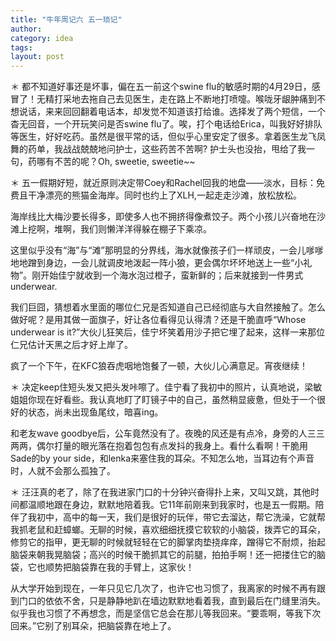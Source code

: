 ```yaml
---
title: "牛年周记六 五一琐记"
author:
category: idea
tags: 
layout: post
---
```

＊ 都不知道好事还是坏事，偏在五一前这个swine flu的敏感时期的4月29日，感冒了！无精打采地去拖自己去见医生，走在路上不断地打喷嚏。喉咙牙龈肿痛到不想说话，来来回回翻着电话本，却发觉不知道该打给谁。选择发了两个短信，一个杳无回音，一个开玩笑问是否swine flu了。唉，打个电话给Erica，叫我好好排队等医生，好好吃药。虽然是很平常的话，但似乎心里安定了很多。拿着医生龙飞凤舞的药单，我战战兢兢地问护士，这些药苦不苦啊? 护士头也没抬，甩给了我一句，药哪有不苦的呢？Oh, sweetie, sweetie~~

＊ 五一假期好短，就近原则决定带Coey和Rachel回我的地盘——淡水，目标：免费且干净漂亮的熊猫金海岸。同时也约上了XLH,一起走走沙滩，放松放松。

海岸线比大梅沙要长得多，即使多人也不拥挤得像煮饺子。两个小孩儿兴奋地在沙滩上挖啊，堆啊，我们则懒洋洋得躲在棚子下乘凉。

这里似乎没有“海”与“滩”那明显的分界线，海水就像孩子们一样顽皮，一会儿嗲嗲地地蹭到身边，一会儿就调皮地泼起一阵小狼，更会偶尔坏坏地送上一些“小礼物”。刚开始佳宁就收到一个海水泡过橙子，蛮新鲜的；后来就接到一件男式underwear.

我们巨囧，猜想着水里面的哪位仁兄是否知道自己已经彻底与大自然接触了。怎么做好呢？是用其做一面旗子，好让各位看得见认得清？还是干脆直呼“Whose underwear is it?”大伙儿狂笑后，佳宁坏笑着用沙子把它埋了起来，这样一来那位仁兄估计天黑之后才好上岸了。

疯了一个下午，在KFC狼吞虎咽地饱餐了一顿，大伙儿心满意足。宵夜继续！

＊ 决定keep住短头发又把头发咔嚓了。佳宁看了我初中的照片，认真地说，梁敏姐姐你现在好看些。我认真地盯了盯镜子中的自己，虽然稍显疲惫，但处于一个很好的状态，尚未出现鱼尾纹，暗喜ing。

和老友wave goodbye后，公车竟然没有了。夜晚的风还是有点冷，身旁的人三三两两，偶尔打量的眼光落在抱着包包有点发抖的我身上。看什么看啊！干脆用Sade的by your side，和lenka来塞住我的耳朵。不知怎么地，当耳边有个声音时，人就不会那么孤独了。

＊ 汪汪真的老了，除了在我进家门口的十分钟兴奋得扑上来，又叫又跳，其他时间都温顺地跟在身边，默默地陪着我。它11年前刚来到我家时，也是五一假期。陪伴了我初中，高中的每一天，我们是很好的玩伴，带它去溜达，帮它洗澡，它就帮我抓老鼠和赶蟑螂。无聊的时候，喜欢细细抚摸它软软的小脑袋，拨弄它的耳朵，修剪它的指甲，更无聊的时候就轻轻在它的脚掌肉垫挠痒痒，蹭得它不耐烦，抬起脑袋来朝我晃脑袋；高兴的时候干脆抓其它的前腿，拍拍手啊！还一把搂住它的脑袋，它也顺势把脑袋靠在我的手臂上，这家伙！

从大学开始到现在，一年只见它几次了，也许它也习惯了，我离家的时候不再有跟到门口的依依不舍，只是静静地趴在墙边默默地看着我，直到最后在门缝里消失。似乎我也习惯了不再想念，而是坚信它总会在那儿等我回来。“要乖啊，等我下次回来。”它别了别耳朵，把脑袋靠在地上了。

